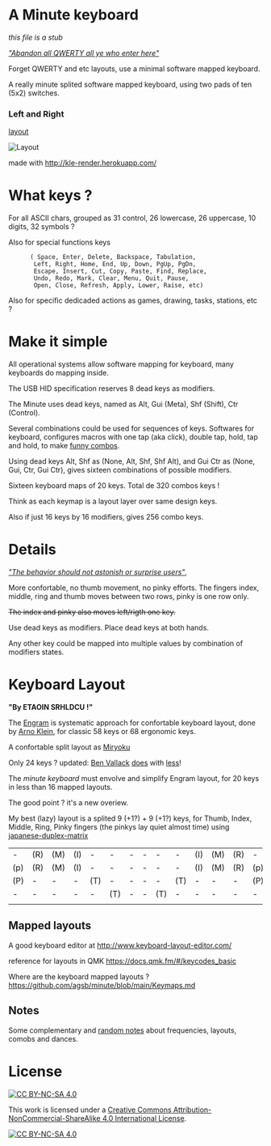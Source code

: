 # A Minute keyboard 

_this file is a stub_ 

[_"Abandon all QWERTY all ye who enter here"_](https://www.bbc.com/worklife/article/20180521-why-we-cant-give-up-this-odd-way-of-typing)

Forget QWERTY and etc layouts, use a minimal software mapped keyboard.

A really minute splited software mapped keyboard, using two pads of ten (5x2) switches.
 
### Left and Right 

[layout](https://github.com/agsb/minute/blob/main/minimal9x9split.png?raw=true)

![Layout](./minimal9x9split.png?raw=true) 

made with <http://kle-render.herokuapp.com/>

# What keys ?

For all ASCII chars, grouped as 31 control, 26 lowercase, 26 uppercase, 10 digits, 32 symbols ?

Also for special functions keys 
          
          ( Space, Enter, Delete, Backspace, Tabulation,
           Left, Right, Home, End, Up, Down, PgUp, PgDn,
           Escape, Insert, Cut, Copy, Paste, Find, Replace, 
           Undo, Redo, Mark, Clear, Menu, Quit, Pause, 
           Open, Close, Refresh, Apply, Lower, Raise, etc)  

Also for specific dedicaded actions as games, drawing, tasks, stations, etc ?

# Make it simple

All operational systems allow software mapping for keyboard, many keyboards do mapping inside.

The USB HID specification reserves 8 dead keys as modifiers.

The Minute uses dead keys, named as Alt, Gui (Meta), Shf (Shift), Ctr (Control).

Several combinations could be used for sequences of keys. Softwares for keyboard, configures macros with one tap (aka click), double tap, hold, tap and hold, to make [funny combos](https://precondition.github.io/home-row-mods).

Using dead keys Alt, Shf as (None, Alt, Shf, Shf Alt), and Gui Ctr as (None, Gui, Ctr, Gui Ctr), gives sixteen combinations of possible modifiers.

Sixteen keyboard maps of 20 keys. Total de 320 combos keys !

Think as each keymap is a layout layer over same design keys.

Also if just 16 keys by 16 modifiers, gives 256 combo keys.

# Details

[_"The behavior should not astonish or surprise users"_,](https://en.wikipedia.org/wiki/Principle_of_least_astonishment)

More confortable, no thumb movement, no pinky efforts. The fingers index, middle, ring and thumb moves between two rows, pinky is one row only.

~~The index and pinky also moves left/rigth one key.~~

Use dead keys as modifiers. Place dead keys at both hands.

Any other key could be mapped into multiple values by combination of modifiers states.

# Keyboard Layout

__"By ETAOIN SRHLDCU !"__

The [Engram](https://engram.dev/) is systematic approach for confortable keyboard layout, done by [Arno Klein](https://www.preprints.org/manuscript/202103.0287/v1), for classic 58 keys or 68 ergonomic keys. 

A confortable split layout as [Miryoku](https://github.com/manna-harbour/qmk_firmware/tree/miryoku/users/manna-harbour_miryoku)

Only 24 keys ? updated: [Ben Vallack](https://www.youtube.com/watch?v=5RN_4PQ0j1A) [does](https://www.youtube.com/watch?v=UKfeJrRIcxw) with [less](https://www.youtube.com/watch?v=NAUxTR4vGys)!

The _minute keyboard_ must envolve and simplify Engram layout, for 20 keys in less than 16 mapped layouts.

The good point ? it's a new overiew.

My best (lazy) layout is a splited 9 (+1?) + 9 (+1?) keys, for Thumb, Index, Middle, Ring, Pinky fingers (the pinkys lay quiet almost time) using [japanese-duplex-matrix](https://kbd.news/The-Japanese-duplex-matrix-1391.html)

  |  |  |  |  |  |  |  |  |  |  |  |  |  |  |
  | - | - | - | - | - | - | - | - | - | - | - | - | - | - |
  | - | (R) | (M) | (I) | - | - | - | - | - | - | (I) | (M) | (R) | - |
  | (p) | (R) | (M) | (I) | - | - | - | - | - | - | (I) | (M) | (R) | (p) | 
  | (P) | - | - | - | (T) | - | - | - | - | (T) | - | - | - | (P) |
  | - | - | - | - | - | (T) | - | - | (T) | - | - | - | - | - |
  |  |  |  |  |  |  |  |  |  |  |  |  |  |  |
  

## Mapped layouts

A good keyboard editor at <http://www.keyboard-layout-editor.com/>

reference for layouts in QMK <https://docs.qmk.fm/#/keycodes_basic>

Where are the keyboard mapped layouts ? https://github.com/agsb/minute/blob/main/Keymaps.md

## Notes

Some complementary and [random notes](https://github.com/agsb/minute/tree/main/docs) about frequencies, layouts, comobs and dances.

# License

[![CC BY-NC-SA 4.0][cc-by-nc-sa-shield]][cc-by-nc-sa]

This work is licensed under a
[Creative Commons Attribution-NonCommercial-ShareAlike 4.0 International License][cc-by-nc-sa].

[![CC BY-NC-SA 4.0][cc-by-nc-sa-image]][cc-by-nc-sa]

[cc-by-nc-sa]: http://creativecommons.org/licenses/by-nc-sa/4.0/
[cc-by-nc-sa-image]: https://licensebuttons.net/l/by-nc-sa/4.0/88x31.png
[cc-by-nc-sa-shield]: https://img.shields.io/badge/License-CC%20BY--NC--SA%204.0-lightgrey.svg

